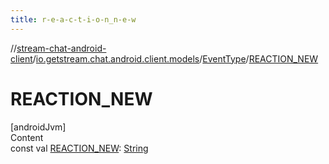 ```yaml
---
title: r-e-a-c-t-i-o-n_n-e-w
---
```

//[stream-chat-android-client](../../../index.md)/[io.getstream.chat.android.client.models](../index.md)/[EventType](index.md)/[REACTION_NEW](REACTION_NEW.md)



# REACTION_NEW  
[androidJvm]  
Content  
const val [REACTION_NEW](REACTION_NEW.md): [String](https://kotlinlang.org/api/latest/jvm/stdlib/kotlin/-string/index.html)  



